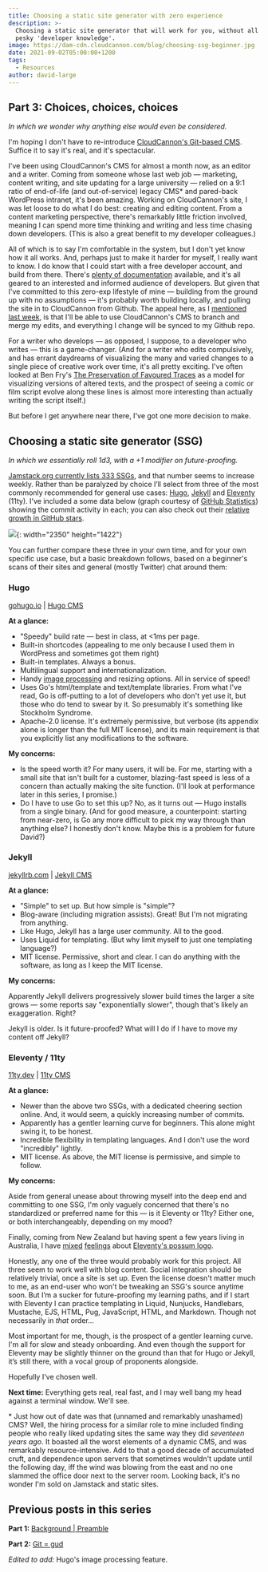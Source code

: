 ```yaml
---
title: Choosing a static site generator with zero experience
description: >-
  Choosing a static site generator that will work for you, without all that
  pesky 'developer knowledge'.
image: https://dam-cdn.cloudcannon.com/blog/choosing-ssg-beginner.jpg
date: 2021-09-02T05:00:00+1200
tags:
  - Resources
author: david-large
---
```

## Part 3: Choices, choices, choices

*In which we wonder why anything else would even be considered.*

I'm hoping I don't have to re-introduce [CloudCannon's Git-based CMS](https://cloudcannon.com/git-cms/). Suffice it to say it's real, and it's spectacular.

I've been using CloudCannon's CMS for almost a month now, as an editor and a writer. Coming from someone whose last web job — marketing, content writing, and site updating for a large university — relied on a 9:1 ratio of end-of-life (and out-of-service) legacy CMS\* and pared-back WordPress intranet, it's been amazing. Working on CloudCannon's site, I was let loose to do what I do best: creating and editing content. From a content marketing perspective, there's remarkably little friction involved, meaning I can spend more time thinking and writing and less time chasing down developers. (This is also a great benefit to my developer colleagues.)

All of which is to say I'm comfortable in the system, but I don't yet know how it all works. And, perhaps just to make it harder for myself, I really want to know. I do know that I could start with a free developer account, and build from there. There's [plenty of documentation](https://cloudcannon.com/documentation/) available, and it's all geared to an interested and informed audience of developers. But given that I've committed to this zero-exp lifestyle of mine — building from the ground up with no assumptions — it's probably worth building locally, and pulling the site in to CloudCannon from Github. The appeal here, as I [mentioned last week](https://cloudcannon.com/blog/how-i-created-my-first-static-website-with-zero-experience-2/), is that I'll be able to use CloudCannon's CMS to branch and merge my edits, and everything I change will be synced to my Github repo.

For a writer who develops — as opposed, I suppose, to a developer who writes — this is a game-changer. (And for a writer who edits compulsively, and has errant daydreams of visualizing the many and varied changes to a single piece of creative work over time, it's all pretty exciting. I've often looked at Ben Fry's [The Preservation of Favoured Traces](https://www.fathom.info/traces/) as a model for visualizing versions of altered texts, and the prospect of seeing a comic or film script evolve along these lines is almost more interesting than actually writing the script itself.)

But before I get anywhere near there, I've got one more decision to make.

## **Choosing a static site generator (SSG)**

*In which we essentially roll 1d3, with a +1 modifier on future-proofing.*

[Jamstack.org currently lists 333 SSGs](https://jamstack.org/generators/), and that number seems to increase weekly. Rather than be paralyzed by choice I’ll select from three of the most commonly recommended for general use cases: [Hugo](https://cloudcannon.com/hugo-cms/), [Jekyll](https://cloudcannon.com/jekyll-cms/) and [Eleventy](https://cloudcannon.com/eleventy-cms/) (11ty). I've included a some data below (graph courtesy of [GitHub Statistics](https://vesoft-inc.github.io/github-statistics/)) showing the commit activity in each; you can also check out their [relative growth in GitHub stars](https://star-history.t9t.io/#jekyll/jekyll&amp;gohugoio/hugo&amp;11ty/eleventy).

![](https://dam-cdn.cloudcannon.com/blog/commits.png){: width="2350" height="1422"}

You can further compare these three in your own time, and for your own specific use case, but a basic breakdown follows, based on a beginner's scans of their sites and general (mostly Twitter) chat around them:

### Hugo

[gohugo.io](https://gohugo.io/) \| [Hugo CMS](https://cloudcannon.com/hugo-cms/)

**At a glance:**

* "Speedy" build rate — best in class, at &lt;1ms per page.
* Built-in shortcodes (appealing to me only because I used them in WordPress and sometimes got them right)
* Built-in templates. Always a bonus.
* Multilingual support and internationalization.
* Handy [image processing](https://gohugo.io/content-management/image-processing/) and resizing options. All in service of speed\! 
* Uses Go's html/template and text/template libraries. From what I've read, Go is off-putting to a lot of developers who don't yet use it, but those who do tend to swear by it. So presumably it's something like Stockholm Syndrome.
* Apache-2.0 license. It's extremely permissive, but verbose (its appendix alone is longer than the full MIT license), and its main requirement is that you explicitly list any modifications to the software.

**My concerns:**

* Is the speed worth it? For many users, it will be. For me, starting with a small site that isn't built for a customer, blazing-fast speed is less of a concern than actually making the site function. (I'll look at performance later in this series, I promise.)
* Do I have to use Go to set this up? No, as it turns out — Hugo installs from a single binary. (And for good measure, a counterpoint: starting from near-zero, is Go any more difficult to pick my way through than anything else? I honestly don't know. Maybe this is a problem for future David?)

### Jekyll

[jekyllrb.com](https://jekyllrb.com/) \| [Jekyll CMS](https://cloudcannon.com/jekyll-cms/)

**At a glance:**

* "Simple" to set up. But how simple is "simple"?
* Blog-aware (including migration assists). Great\! But I'm not migrating from anything.
* Like Hugo, Jekyll has a large user community. All to the good.
* Uses Liquid for templating. (But why limit myself to just one templating language?)
* MIT license. Permissive, short and clear. I can do anything with the software, as long as I keep the MIT license.

**My concerns:**

Apparently Jekyll delivers progressively slower build times the larger a site grows — some reports say "exponentially slower", though that's likely an exaggeration. Right?

Jekyll is older. Is it future-proofed? What will I do if I have to move my content off Jekyll?

### Eleventy / 11ty

[11ty.dev](https://www.11ty.dev/) \| [11ty CMS](https://cloudcannon.com/eleventy-cms/)

**At a glance:**

* Newer than the above two SSGs, with a dedicated cheering section online. And, it would seem, a quickly increasing number of commits.
* Apparently has a gentler learning curve for beginners. This alone might swing it, to be honest.
* Incredible flexibility in templating languages. And I don't use the word "incredibly" lightly.
* MIT license. As above, the MIT license is permissive, and simple to follow.

**My concerns:**

Aside from general unease about throwing myself into the deep end and committing to one SSG, I'm only vaguely concerned that there's no standardized or preferred name for this — is it Eleventy or 11ty? Either one, or both interchangeably, depending on my mood?

Finally, coming from New Zealand but having spent a few years living in Australia, I have [mixed](https://www.doc.govt.nz/nature/pests-and-threats/animal-pests/possums/) [feelings](https://backyardbuddies.org.au/backyard-buddies/brushtail-possum/) about [Eleventy's possum logo](https://www.11ty.dev/blog/logo-homage/).

Honestly, any one of the three would probably work for this project. All three seem to work well with blog content. Social integration should be relatively trivial, once a site is set up. Even the license doesn't matter much to me, as an end-user who won't be tweaking an SSG's source anytime soon. But I’m a sucker for future-proofing my learning paths, and if I start with Eleventy I can practice templating in Liquid, Nunjucks, Handlebars, Mustache, EJS, HTML, Pug, JavaScript, HTML, and Markdown. Though not necessarily in *that* order…

Most important for me, though, is the prospect of a gentler learning curve. I'm all for slow and steady onboarding. And even though the support for Eleventy may be slightly thinner on the ground than that for Hugo or Jekyll, it’s still there, with a vocal group of proponents alongside.

Hopefully I've chosen well.

**Next time:** Everything gets real, real fast, and I may well bang my head against a terminal window. We'll see.

\* Just how out of date was that (unnamed and remarkably unashamed) CMS? Well, the hiring process for a similar role to mine included finding people who really liked updating sites the same way they did *seventeen years ago*. It boasted all the worst elements of a dynamic CMS, and was remarkably resource-intensive. Add to that a good decade of accumulated cruft, and dependence upon servers that sometimes wouldn't update until the following day, iff the wind was blowing from the east and no one slammed the office door next to the server room. Looking back, it's no wonder I'm sold on Jamstack and static sites.

## Previous posts in this series

**Part 1:** [Background \| Preamble](https://cloudcannon.com/blog/how-i-created-my-first-static-website-with-zero-experience-1/)

**Part 2:** [Git = gud](https://cloudcannon.com/blog/on-git-with-zero-experience/)

*Edited to add:* Hugo's image processing feature.
